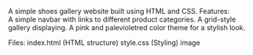 A simple shoes gallery website built using HTML and CSS.
Features:  
A simple navbar with links to different product categories.
A grid-style gallery displaying.
A pink and palevioletred color theme for a stylish look.

Files: 
index.html  (HTML structure)
style.css   (Styling)
image
